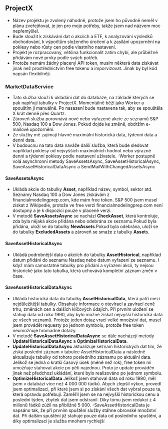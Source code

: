 ## ProjectX

- Název projektu je zvolený náhodně, protože jsem ho původně neměl v plánu zveřejňovat, je jen pro moje potřeby, takže jsem nad názvem moc nepřemýšlel.
- Bude sloužit k získávání dat o akciích a ETF, k analyzování výsledků obchodování, k výpočtům složeného úročení a k zasílání upozornění na poklesy nebo růsty cen podle vlastního nastavení.
- Projekt je rozpracovaný, většina funkcionalit zatím chybí, ale průběžně přidávám nové prvky podle svých potřeb.
- Protože nemám žádný placený API token, musím některá data získávat jinak než prostřednictvím free tokenu a imporvizovat.  Jinak by byl kód napsán flexibilněji.

### MarketDataService
- Tato služba slouží k ukládání dat do databáze, na základě kterých se pak naplňují tabulky v ProjectX. Momentálně běží jako Worker a spouštím ji manuálně. Po nasazení bude nastavena tak, aby se spouštěla X krát denně přes Quartz.
- Zároveň služba porovnává nové nebo vyřazené akcie ze seznamů S&P 500, Nasdaq 100 a Dow Jones. Pokud dojde ke změně, obdržím e-mailové upozornění.
- Ze služby mě zajímají hlavně maximální historická data, týdenní data a denní data.
- V budoucnu na tato data naváže další služba, která bude sledovat například poklesy od nejvyšších maximálních hodnot nebo výrazné denní a týdenní poklesy podle nastavení uživatele.
-Worker postupně volá asynchronní metody SaveAssetsAsync, SaveAssetHistoricalAsync, SaveAssetHistoricalDataAsync a SendMailWithChangedAssetsAsync

#### SaveAssetsAsync
- Ukládá akcie do tabulky **Asset**, například název, symbol, sektor atd.
Seznamy Nasdaq 100 a Dow Jones získávám z financialmodelingprep.com, kde mám free token.
S&P 500 jsem musel získat z Wikipedie, protože ve free verzi financialmodelingprep.com není dostupný a je k dispozici pouze v placené verzi.
- V metodě **SaveAssetsAsync** se nachází **CheckAsset**, která kontroluje, zda byla nějaká akcie přidána nebo odebrána ze seznamu.Pokud byla přidána, uloží se do tabulky **NewAssets**.Pokud byla odebrána, uloží se do tabulky **ExcludedAssets** a zároveň se smaže z tabulky **Asset**s.

#### SaveAssetHistoricalAsync
- Ukládá podrobnější data o akciích do tabulky **AssetHistorical**, například datum přidání do seznamu Nasdaq nebo datum vyřazení ze seznamu.
I když mám samostatné tabulky pro přidání a vyřazení akcií, ty nejsou historické jako tato tabulka, která uchovává kompletní záznam změn v čase.

#### SaveAssetHistoricalDataAsync
- Ukládá historická data do tabulky **AssetHistoricalData**, která patří mezi nejdůležitější tabulky. Obsahuje informace o otevírací a zavírací ceně trhu, změnách cen a dalších klíčových údajích.
Při prvním uložení se stahují data od roku 1990, aby bylo možné získat nejvyšší historická data ze všech seznamů.
Protože jeden dotaz vrací velké množství dat, musel jsem provádět requesty po jednom symbolu, protože free token neumožňuje hromadné dotazy.
- V metodě **SaveAssetHistoricalDataAsync** se dále nacházejí metody **UpdateHistoricalDataAsync** a **OptimizeHistoricalData**.
- **UpdateHistoricalDataAsync** aktualizuje seznam historických dat tím, že získá poslední záznam v tabulce AssetHistoricalData a následně aktualizuje tabulky od tohoto posledního záznamu po aktuální data. Jelikož se jedná o kratší časový úsek (méně než rok), free token mi umožňuje stahovat akcie po pěti najednou.
Proto je update prováděn jinak než předchozí ukládání, které bylo realizováno po jednom symbolu.
- **OptimizeHistoricalData** Jelikož jsem stahoval data od roku 1990, měl jsem v databázi více než 4 000 000 řádků. Abych zlepšil výkon, provedl jsem optimalizaci, při které jsem si po získání všech dat vybral pouze ta, která opravdu potřebuji.
Zaměřil jsem se na nejvyšší historickou cenu a poslední týden, zbytek dat jsem odstranil. Díky tomu jsem redukci z 4 milionů řádků zúžil na přibližně 5 000.
-SaveAssetHistoricalData je napsáno tak, že při prvním spuštění služby stáhne obrovské množství dat. Při dalším spuštění již stahuje pouze data od posledního spuštění, a díky optimalizaci je služba mnohem rychlejší
